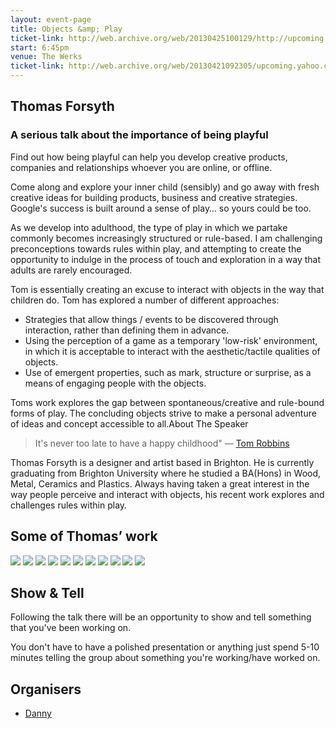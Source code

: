 ```yaml
---
layout: event-page
title: Objects &amp; Play
ticket-link: http://web.archive.org/web/20130425100129/http://upcoming.yahoo.com/event/863184/BRI/Hove/UX-Brighton-Objects-and-Play/The-Werks
start: 6:45pm
venue: The Werks
ticket-link: http://web.archive.org/web/20130421092305/upcoming.yahoo.com/event/863184/BRI/Hove/UX-Brighton-Objects-and-Play/The-Werks
---
```


## Thomas Forsyth

### A serious talk about the importance of being playful

Find out how being playful can help you develop creative products, companies and relationships whoever you are online, or offline. 

Come along and explore your inner child (sensibly) and go away with fresh creative ideas for building products, business and creative strategies. Google's success is built around a sense of play… so yours could be too.

As we develop into adulthood, the type of play in which we partake commonly becomes increasingly structured or rule-based. I am challenging preconceptions towards rules within play, and attempting to create the opportunity to indulge in the process of touch and exploration in a way that adults are rarely encouraged.

Tom is essentially creating an excuse to interact with objects in the way that children do. Tom has explored a number of different approaches:

- Strategies that allow things / events to be discovered through interaction, rather than defining them in advance.
- Using the perception of a game as a temporary 'low-risk' environment, in which it is acceptable to interact with the aesthetic/tactile qualities of objects.
- Use of emergent properties, such as mark, structure or surprise, as a means of engaging people with the objects.

Toms work explores the gap between spontaneous/creative and rule-bound forms of play. The concluding objects strive to make a personal adventure of ideas and concept accessible to all.About The Speaker

> It's never too late to have a happy childhood"
— [Tom Robbins](https://en.wikipedia.org/wiki/Tom_Robbins "Tom Robbins on Wikipedia")

Thomas Forsyth is a designer and artist based in Brighton. He is currently graduating from Brighton University where he studied a BA(Hons) in Wood, Metal, Ceramics and Plastics. Always having taken a great interest in the way people perceive and interact with objects, his recent work explores and challenges rules within play.

## Some of Thomas&#8217; work

[![](https://farm4.staticflickr.com/3223/2671067304_04def6c400_o_d.jpg "")](https://www.flickr.com/photos/yandle/2671067304/in/set-72157606180891525 "")
[![](https://farm4.staticflickr.com/3250/2670245687_0163fe02fe_o_d.jpg "")](https://www.flickr.com/photos/yandle/2670245687/in/set-72157606180891525 "")
[![](https://farm4.staticflickr.com/3147/2671067392_c5db0d472c_o_d.jpg "")](https://www.flickr.com/photos/yandle/2671067392/in/set-72157606180891525 "")
[![](https://farm4.staticflickr.com/3179/2671066844_68b0b15074_o_d.jpg "")](https://www.flickr.com/photos/yandle/2671066844/in/set-72157606180891525 "")
[![](https://farm4.staticflickr.com/3206/2670245477_8c5cc9ba19_o_d.jpg "")](https://www.flickr.com/photos/yandle/2670245477/in/set-72157606180891525 "")
[![](https://farm4.staticflickr.com/3085/2670245341_f40573e70e_o_d.jpg "")](https://www.flickr.com/photos/yandle/2670245341/in/set-72157606180891525 "")
[![](https://farm4.staticflickr.com/3244/2670245207_9307512b84_o_d.jpg "")](https://www.flickr.com/photos/yandle/2670245207/in/set-72157606180891525 "")
[![](https://farm4.staticflickr.com/3024/2670245423_5c8b8d322b_o_d.jpg "")](https://www.flickr.com/photos/yandle/2670245423/in/set-72157606180891525 "")
[![](https://farm4.staticflickr.com/3270/2670245979_b5bb22107e_o_d.jpg "")](https://www.flickr.com/photos/yandle/2670245979/in/set-72157606180891525 "")
[![](https://farm4.staticflickr.com/3216/2670245547_c6e6bfb3a9_o_d.jpg "")](https://www.flickr.com/photos/yandle/2670245547/in/set-72157606180891525 "")
[![](https://farm4.staticflickr.com/3015/2670245639_09efaa6faa_o_d.jpg "")](https://www.flickr.com/photos/yandle/2670245639/in/set-72157606180891525 "")

## Show & Tell

Following the talk there will be an opportunity to show and tell something that you've been working on.

You don't have to have a polished presentation or anything just spend 5-10 minutes telling the group about something you're working/have worked on.

## Organisers

- [Danny](http://uxbrighton.org.uk/about/#danny "")